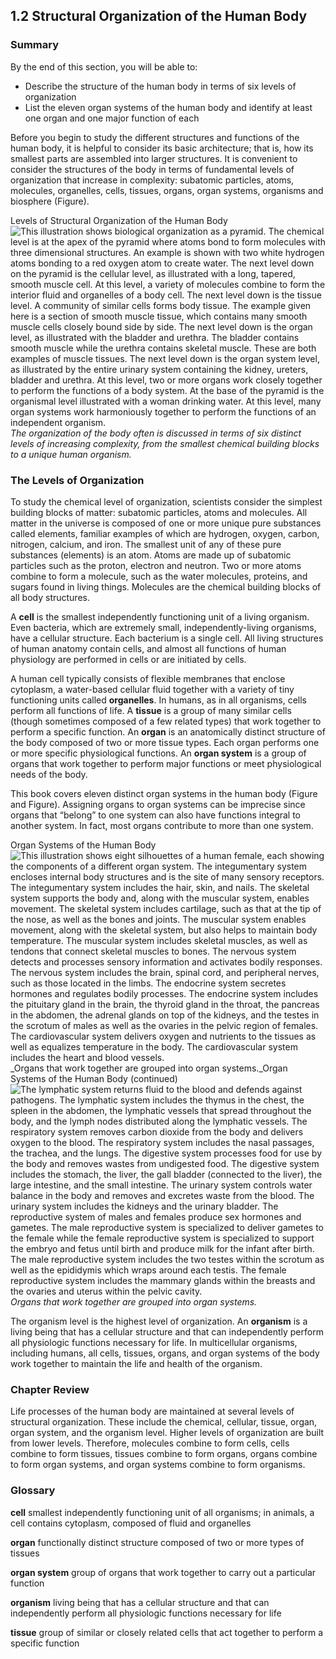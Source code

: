 ##  1.2 Structural Organization of the Human Body 

### Summary

By the end of this section, you will be able to: 

  - Describe the structure of the human body in terms of six levels of organization
  - List the eleven organ systems of the human body and identify at least one organ and one major function of each

Before you begin to study the different structures and functions of the human body, it is helpful to consider its basic architecture; that is, how its smallest parts are assembled into larger structures. It is convenient to consider the structures of the body in terms of fundamental levels of organization that increase in complexity: subatomic particles, atoms, molecules, organelles, cells, tissues, organs, organ systems, organisms and biosphere (Figure).

Levels of Structural Organization of the Human Body ![This illustration shows biological organization as a pyramid. The chemical level is at the apex of the pyramid where atoms bond to form molecules with three dimensional structures. An example is shown with two white hydrogen atoms bonding to a red oxygen atom to create water. The next level down on the pyramid is the cellular level, as illustrated with a long, tapered, smooth muscle cell. At this level, a variety of molecules combine to form the interior fluid and organelles of a body cell. The next level down is the tissue level. A community of similar cells forms body tissue. The example given here is a section of smooth muscle tissue, which contains many smooth muscle cells closely bound side by side. The next level down is the organ level, as illustrated with the bladder and urethra. The bladder contains smooth muscle while the urethra contains skeletal muscle. These are both examples of muscle tissues. The next level down is the organ system level, as illustrated by the entire urinary system containing the kidney, ureters, bladder and urethra. At this level, two or more organs work closely together to perform the functions of a body system. At the base of the pyramid is the organismal level illustrated with a woman drinking water. At this level, many organ systems work harmoniously together to perform the functions of an independent organism.][1] _The organization of the body often is discussed in terms of six distinct levels of increasing complexity, from the smallest chemical building blocks to a unique human organism._

### The Levels of Organization

To study the chemical level of organization, scientists consider the simplest building blocks of matter: subatomic particles, atoms and molecules. All matter in the universe is composed of one or more unique pure substances called elements, familiar examples of which are hydrogen, oxygen, carbon, nitrogen, calcium, and iron. The smallest unit of any of these pure substances (elements) is an atom. Atoms are made up of subatomic particles such as the proton, electron and neutron. Two or more atoms combine to form a molecule, such as the water molecules, proteins, and sugars found in living things. Molecules are the chemical building blocks of all body structures.

A **cell** is the smallest independently functioning unit of a living organism. Even bacteria, which are extremely small, independently-living organisms, have a cellular structure. Each bacterium is a single cell. All living structures of human anatomy contain cells, and almost all functions of human physiology are performed in cells or are initiated by cells.

A human cell typically consists of flexible membranes that enclose cytoplasm, a water-based cellular fluid together with a variety of tiny functioning units called **organelles**. In humans, as in all organisms, cells perform all functions of life. A **tissue** is a group of many similar cells (though sometimes composed of a few related types) that work together to perform a specific function. An **organ** is an anatomically distinct structure of the body composed of two or more tissue types. Each organ performs one or more specific physiological functions. An **organ system** is a group of organs that work together to perform major functions or meet physiological needs of the body.

This book covers eleven distinct organ systems in the human body (Figure and Figure). Assigning organs to organ systems can be imprecise since organs that “belong” to one system can also have functions integral to another system. In fact, most organs contribute to more than one system.

Organ Systems of the Human Body ![This illustration shows eight silhouettes of a human female, each showing the components of a different organ system. The integumentary system encloses internal body structures and is the site of many sensory receptors. The integumentary system includes the hair, skin, and nails. The skeletal system supports the body and, along with the muscular system, enables movement. The skeletal system includes cartilage, such as that at the tip of the nose, as well as the bones and joints. The muscular system enables movement, along with the skeletal system, but also helps to maintain body temperature. The muscular system includes skeletal muscles, as well as tendons that connect skeletal muscles to bones. The nervous system detects and processes sensory information and activates bodily responses. The nervous system includes the brain, spinal cord, and peripheral nerves, such as those located in the limbs. The endocrine system secretes hormones and regulates bodily processes. The endocrine system includes the pituitary gland in the brain, the thyroid gland in the throat, the pancreas in the abdomen, the adrenal glands on top of the kidneys, and the testes in the scrotum of males as well as the ovaries in the pelvic region of females. The cardiovascular system delivers oxygen and nutrients to the tissues as well as equalizes temperature in the body. The cardiovascular system includes the heart and blood vessels.][2] _Organs that work together are grouped into organ systems._Organ Systems of the Human Body (continued) ![The lymphatic system returns fluid to the blood and defends against pathogens. The lymphatic system includes the thymus in the chest, the spleen in the abdomen, the lymphatic vessels that spread throughout the body, and the lymph nodes distributed along the lymphatic vessels. The respiratory system removes carbon dioxide from the body and delivers oxygen to the blood. The respiratory system includes the nasal passages, the trachea, and the lungs. The digestive system processes food for use by the body and removes wastes from undigested food. The digestive system includes the stomach, the liver, the gall bladder \(connected to the liver\), the large intestine, and the small intestine. The urinary system controls water balance in the body and removes and excretes waste from the blood. The urinary system includes the kidneys and the urinary bladder. The reproductive system of males and females produce sex hormones and gametes. The male reproductive system is specialized to deliver gametes to the female while the female reproductive system is specialized to support the embryo and fetus until birth and produce milk for the infant after birth. The male reproductive system includes the two testes within the scrotum as well as the epididymis which wraps around each testis. The female reproductive system includes the mammary glands within the breasts and the ovaries and uterus within the pelvic cavity.][3] _Organs that work together are grouped into organ systems._

The organism level is the highest level of organization. An **organism** is a living being that has a cellular structure and that can independently perform all physiologic functions necessary for life. In multicellular organisms, including humans, all cells, tissues, organs, and organ systems of the body work together to maintain the life and health of the organism.

### Chapter Review

Life processes of the human body are maintained at several levels of structural organization. These include the chemical, cellular, tissue, organ, organ system, and the organism level. Higher levels of organization are built from lower levels. Therefore, molecules combine to form cells, cells combine to form tissues, tissues combine to form organs, organs combine to form organ systems, and organ systems combine to form organisms.

### Glossary

**cell** smallest independently functioning unit of all organisms; in animals, a cell contains cytoplasm, composed of fluid and organelles

**organ** functionally distinct structure composed of two or more types of tissues

**organ system** group of organs that work together to carry out a particular function

**organism** living being that has a cellular structure and that can independently perform all physiologic functions necessary for life

**tissue** group of similar or closely related cells that act together to perform a specific function

   [1]: https://cnx.org/resources/1a8147ffd084d00853d19e47570b491abf6f2371/101_Levels_of_Org_in_Body.jpg
   [2]: https://cnx.org/resources/9470e72cca7ce51cb7080746f15fbe1c379d29c3/102_Organ_Systems_of_Body(Page1).jpg
   [3]: https://cnx.org/resources/9490de56106c90585f7aebc9729113fbb8424bf5/102_Organ_Systems_of_Body(Page2).jpg

